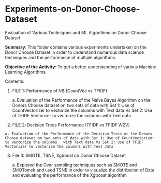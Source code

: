 # Experiments-on-Donor-Choose-Dataset
Evaluation of Various Techniques and ML Algorithms on Donor Choose Dataset

**Summary:**
This folder contains various experiments undertaken on the Donor Choose Dataset in order to understand numerous data science techniques and the performance of multiple algorithms.

**Objective of the Activity:**
To get a better understanding of various Machine Learning Algorithms.

Contents:
1.	FILE 1: Performance of NB (CountVec vs TFIDF)
    
    a. Evaluation of the Performance of the Naïve Bayes Algorithm on the Donors Choose dataset on two sets of data with Set 1: Use of CountVectorizer to vectorize the columns   with Text data Vs Set 2: Use of TFIDF Vectorizer to vectorize the columns with Text data

2.	 FILE 2: Decision Trees Performance (TFIDF vs TFIDF W2V)

    a. Evaluation of the Performance of the Decision Trees on the Donors Choose dataset on two sets of data with Set 1: Use of CountVectorizer to vectorize the columns   with Text data Vs Set 2: Use of TFIDF Vectorizer to vectorize the columns with Text data

3.	File 3: SMOTE, TSNE, Xgboost on Donor Choose Dataset
    
    a. Explored the Over sampling techniques such as SMOTE and SMOTomek and used TSNE in order to visualize the distribution of Data and evaluating the performance of the Xgboost algorithm
